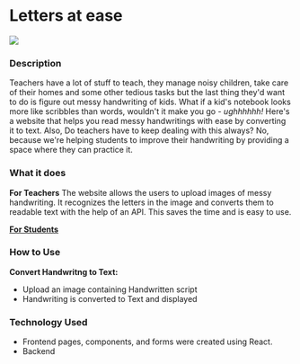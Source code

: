 <h1>Letters at ease </h1>
<img src="https://user-images.githubusercontent.com/100701261/192120215-71c58a66-c288-41f8-ae40-5dfdd79f93e1.png">

<h3>Description</h3>
Teachers have a lot of stuff to teach, they manage noisy children, take care of their homes and some other tedious tasks but the last thing they'd want to do is figure out messy handwriting of  kids. What if a kid's notebook looks more like scribbles than words, wouldn't it make you go - <i>ughhhhhh!</i> Here's a website that helps you read messy handwritings with ease by converting it to text. Also, Do teachers have to keep dealing with this always? No, because we're helping students to improve their handwriting by providing a space where they can practice it. 

<h3>What it does</h3>
<b>For Teachers</b>
The website allows the users to upload images of messy handwriting. It recognizes the letters in the image and converts them to readable text with the help of an API. This saves the time and is easy to use.

<b><u>For Students</b></u>

<h3>How to Use </h3>

<b>Convert Handwritng to Text:</b>
<ul>
<li>Upload an image containing Handwritten script </li>
<li>Handwriting is converted to Text and displayed </li>
</ul>

<h3>Technology Used</h3>
<ul>
<li>Frontend pages, components, and forms were created using React.</li>
<li>Backend</li>
</ul>


